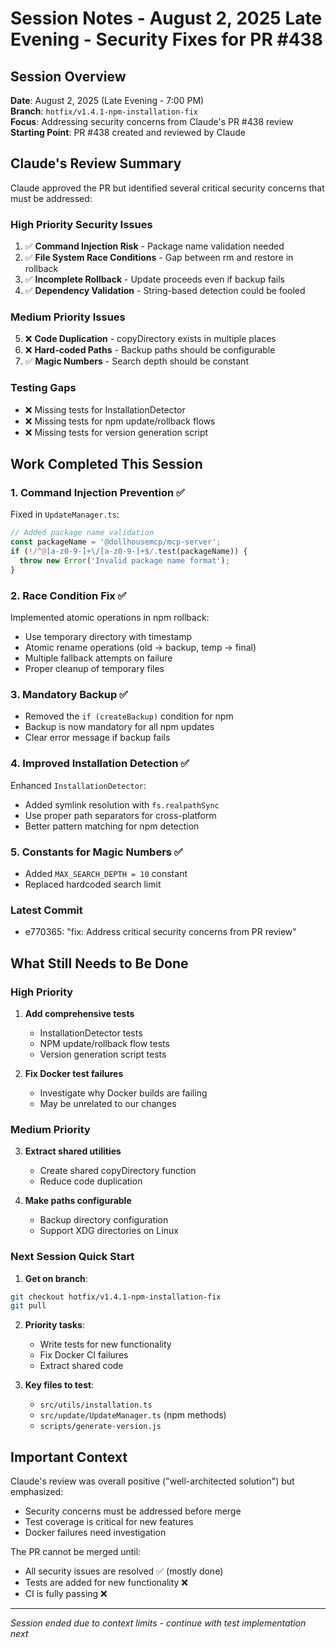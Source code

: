 # Session Notes - August 2, 2025 Late Evening - Security Fixes for PR #438

## Session Overview

**Date**: August 2, 2025 (Late Evening - 7:00 PM)  
**Branch**: `hotfix/v1.4.1-npm-installation-fix`  
**Focus**: Addressing security concerns from Claude's PR #438 review  
**Starting Point**: PR #438 created and reviewed by Claude  

## Claude's Review Summary

Claude approved the PR but identified several critical security concerns that must be addressed:

### High Priority Security Issues
1. ✅ **Command Injection Risk** - Package name validation needed
2. ✅ **File System Race Conditions** - Gap between rm and restore in rollback
3. ✅ **Incomplete Rollback** - Update proceeds even if backup fails
4. ✅ **Dependency Validation** - String-based detection could be fooled

### Medium Priority Issues
5. ❌ **Code Duplication** - copyDirectory exists in multiple places
6. ❌ **Hard-coded Paths** - Backup paths should be configurable
7. ✅ **Magic Numbers** - Search depth should be constant

### Testing Gaps
- ❌ Missing tests for InstallationDetector
- ❌ Missing tests for npm update/rollback flows
- ❌ Missing tests for version generation script

## Work Completed This Session

### 1. Command Injection Prevention ✅
Fixed in `UpdateManager.ts`:
```typescript
// Added package name validation
const packageName = '@dollhousemcp/mcp-server';
if (!/^@[a-z0-9-]+\/[a-z0-9-]+$/.test(packageName)) {
  throw new Error('Invalid package name format');
}
```

### 2. Race Condition Fix ✅
Implemented atomic operations in npm rollback:
- Use temporary directory with timestamp
- Atomic rename operations (old → backup, temp → final)
- Multiple fallback attempts on failure
- Proper cleanup of temporary files

### 3. Mandatory Backup ✅
- Removed the `if (createBackup)` condition for npm
- Backup is now mandatory for all npm updates
- Clear error message if backup fails

### 4. Improved Installation Detection ✅
Enhanced `InstallationDetector`:
- Added symlink resolution with `fs.realpathSync`
- Use proper path separators for cross-platform
- Better pattern matching for npm detection

### 5. Constants for Magic Numbers ✅
- Added `MAX_SEARCH_DEPTH = 10` constant
- Replaced hardcoded search limit

### Latest Commit
- e770365: "fix: Address critical security concerns from PR review"

## What Still Needs to Be Done

### High Priority
1. **Add comprehensive tests**
   - InstallationDetector tests
   - NPM update/rollback flow tests
   - Version generation script tests

2. **Fix Docker test failures**
   - Investigate why Docker builds are failing
   - May be unrelated to our changes

### Medium Priority
3. **Extract shared utilities**
   - Create shared copyDirectory function
   - Reduce code duplication

4. **Make paths configurable**
   - Backup directory configuration
   - Support XDG directories on Linux

### Next Session Quick Start

1. **Get on branch**:
```bash
git checkout hotfix/v1.4.1-npm-installation-fix
git pull
```

2. **Priority tasks**:
   - Write tests for new functionality
   - Fix Docker CI failures
   - Extract shared code

3. **Key files to test**:
   - `src/utils/installation.ts`
   - `src/update/UpdateManager.ts` (npm methods)
   - `scripts/generate-version.js`

## Important Context

Claude's review was overall positive ("well-architected solution") but emphasized:
- Security concerns must be addressed before merge
- Test coverage is critical for new features
- Docker failures need investigation

The PR cannot be merged until:
- All security issues are resolved ✅ (mostly done)
- Tests are added for new functionality ❌
- CI is fully passing ❌

---
*Session ended due to context limits - continue with test implementation next*